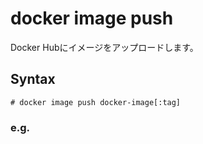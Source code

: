 # docker image push
Docker Hubにイメージをアップロードします。
## Syntax
```
# docker image push docker-image[:tag]
```
### e.g.
